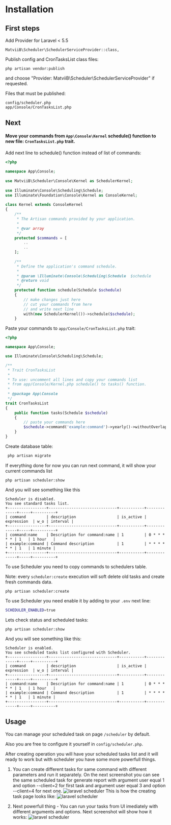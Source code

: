 # Installation

## First steps
Add Provider for Laravel < 5.5
```
MatviiB\Scheduler\SchedulerServiceProvider::class,
```
Publish config and CronTasksList class files:
```
php artisan vendor:publish
```
and choose "Provider: MatviiB\Scheduler\SchedulerServiceProvider" if requested.

Files that must be published:
```
config/scheduler.php
app/Console/CronTasksList.php
```
## Next
#### Move your commands from `App\Console\Kernel` schedule() function to new file: `CronTasksList.php` trait.

Add next line to schedule() function instead of list of commands:

```php
<?php
 
namespace App\Console;
 
use MatviiB\Scheduler\Console\Kernel as SchedulerKernel;
 
use Illuminate\Console\Scheduling\Schedule;
use Illuminate\Foundation\Console\Kernel as ConsoleKernel;
 
class Kernel extends ConsoleKernel
{
    /**
     * The Artisan commands provided by your application.
     *
     * @var array
     */
    protected $commands = [
        ..
        ..
    ];
 
    /**
     * Define the application's command schedule.
     *
     * @param \Illuminate\Console\Scheduling\Schedule  $schedule
     * @return void
     */
    protected function schedule(Schedule $schedule)
    {
        // make changes just here
        // cut your commands from here
        // and write next line
        with(new SchedulerKernel())->schedule($schedule);
    }
```
Paste your commands to `app/Console/CronTasksList.php` trait:
```php
<?php

namespace App\Console;

use Illuminate\Console\Scheduling\Schedule;

/**
 * Trait CronTasksList
 *
 * To use: uncomment all lines and copy your commands list
 * from app/Console/Kernel.php schedule() to tasks() function.
 *
 * @package App\Console
 */
trait CronTasksList
{
    public function tasks(Schedule $schedule)
    {
        // paste your commands here
        $schedule->command('example:command')->yearly()->withoutOverlapping();
    }
}
```
Create database table:
```sh
 php artisan migrate
 ```
If everything done for now you can run next command, it will show your current commands list
```
php artisan scheduler:show
```
And you will see something like this
```
Scheduler is disabled.
You see standard tasks list.
+-----------------+------------------------------+-----------+-------------+-----+----------+
| command         | description                  | is_active | expression  | w_o | interval |
+-----------------+------------------------------+-----------+-------------+-----+----------+
| command:name    | Description for command:name | 1         | 0 * * * * * | 1   | 1 hour   |
| example:command | Command description          | 1         | * * * * * * | 1   | 1 minute |
+-----------------+------------------------------+-----------+-------------+-----+----------+

```
To use Scheduler you need to copy commands to schedulers table.
 
Note: every `scheduler:create` execution will soft delete old tasks and create fresh commands data.
```
php artisan scheduler:create
```
To use Scheduler you need enable it by adding to your `.env` next line:
 ```sh
SCHEDULER_ENABLED=true
```
Lets check status and scheduled tasks:
```
php artisan scheduler:show
```
And you will see something like this:
```
Scheduler is enabled.
You see scheduled tasks list configured with Scheduler.
+-----------------+------------------------------+-----------+-------------+-----+----------+
| command         | description                  | is_active | expression  | w_o | interval |
+-----------------+------------------------------+-----------+-------------+-----+----------+
| command:name    | Description for command:name | 1         | 0 * * * * * | 1   | 1 hour   |
| example:command | Command description          | 1         | * * * * * * | 1   | 1 minute |
+-----------------+------------------------------+-----------+-------------+-----+----------+
```
## Usage
You can manage your scheduled task on page `/scheduler` by default.

Also you are free to configure it yourself in `config/scheduler.php`.

After creating operation you will have your scheduled tasks list and it will ready to work but with scheduler you have some more powerfull things.

1. You can create different tasks for same command with different parameters and run it separately.
On the next screenshot you can see the same scheduled task for generate report with argument user equal 1 and option --client=2 for first task and argument user equal 3 and option --client=4 for next one.
![laravel scheduler](https://gitlab.com/MatviiB/assets/raw/master/y3Sxuz5dTEWmZS4pLsBuIQ.png)
This is how the creating task page looks like:
![laravel scheduler](https://gitlab.com/MatviiB/assets/raw/master/CzMUlry8Qcq3pr8WvZ-Opw.png)

2. Next powerfull thing - You can run your tasks from UI imediately with different arguments and options. Next screenshot will show how it works:
![laravel scheduler](https://gitlab.com/MatviiB/assets/raw/master/dDiOSy3hSxKAOASqiFxFIA.png)
